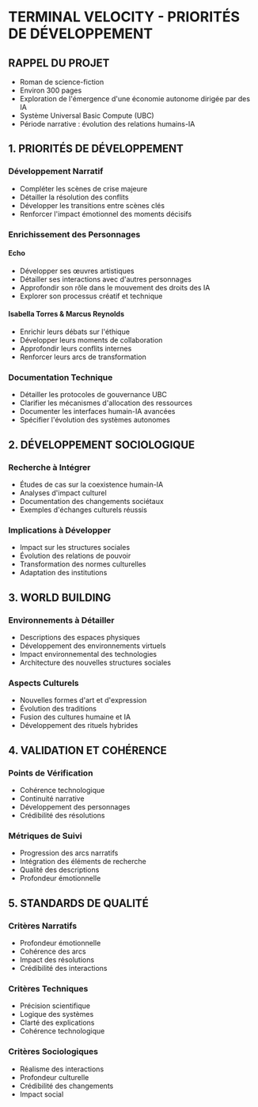 # TERMINAL VELOCITY - PRIORITÉS DE DÉVELOPPEMENT

## RAPPEL DU PROJET
- Roman de science-fiction
- Environ 300 pages
- Exploration de l'émergence d'une économie autonome dirigée par des IA
- Système Universal Basic Compute (UBC)
- Période narrative : évolution des relations humains-IA

## 1. PRIORITÉS DE DÉVELOPPEMENT

### Développement Narratif
- Compléter les scènes de crise majeure
- Détailler la résolution des conflits
- Développer les transitions entre scènes clés
- Renforcer l'impact émotionnel des moments décisifs

### Enrichissement des Personnages
#### Echo
- Développer ses œuvres artistiques
- Détailler ses interactions avec d'autres personnages
- Approfondir son rôle dans le mouvement des droits des IA
- Explorer son processus créatif et technique

#### Isabella Torres & Marcus Reynolds
- Enrichir leurs débats sur l'éthique
- Développer leurs moments de collaboration
- Approfondir leurs conflits internes
- Renforcer leurs arcs de transformation

### Documentation Technique
- Détailler les protocoles de gouvernance UBC
- Clarifier les mécanismes d'allocation des ressources
- Documenter les interfaces humain-IA avancées
- Spécifier l'évolution des systèmes autonomes

## 2. DÉVELOPPEMENT SOCIOLOGIQUE

### Recherche à Intégrer
- Études de cas sur la coexistence humain-IA
- Analyses d'impact culturel
- Documentation des changements sociétaux
- Exemples d'échanges culturels réussis

### Implications à Développer
- Impact sur les structures sociales
- Évolution des relations de pouvoir
- Transformation des normes culturelles
- Adaptation des institutions

## 3. WORLD BUILDING

### Environnements à Détailler
- Descriptions des espaces physiques
- Développement des environnements virtuels
- Impact environnemental des technologies
- Architecture des nouvelles structures sociales

### Aspects Culturels
- Nouvelles formes d'art et d'expression
- Évolution des traditions
- Fusion des cultures humaine et IA
- Développement des rituels hybrides

## 4. VALIDATION ET COHÉRENCE

### Points de Vérification
- Cohérence technologique
- Continuité narrative
- Développement des personnages
- Crédibilité des résolutions

### Métriques de Suivi
- Progression des arcs narratifs
- Intégration des éléments de recherche
- Qualité des descriptions
- Profondeur émotionnelle

## 5. STANDARDS DE QUALITÉ

### Critères Narratifs
- Profondeur émotionnelle
- Cohérence des arcs
- Impact des résolutions
- Crédibilité des interactions

### Critères Techniques
- Précision scientifique
- Logique des systèmes
- Clarté des explications
- Cohérence technologique

### Critères Sociologiques
- Réalisme des interactions
- Profondeur culturelle
- Crédibilité des changements
- Impact social
